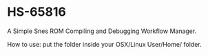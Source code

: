 # HS-65816
A Simple Snes ROM Compiling and Debugging Workflow Manager.

How to use: put the folder inside your OSX/Linux User/Home/ folder.
